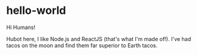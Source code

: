 # hello-world

Hi Humans!

Hubot here, I like Node.js and ReactJS (that's what I'm made of!).
I've had tacos on the moon and find them far superior to Earth tacos.
